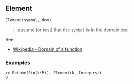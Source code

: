 ## Element 

```
Element(symbol, dom)
```

> assume (or test) that the `symbol` is in the domain `dom`.

See:
* [Wikipedia - Domain of a function](https://en.wikipedia.org/wiki/Domain_of_a_function)

### Examples

```
>> Refine(Sin(k*Pi), Element(k, Integers))
0
```

